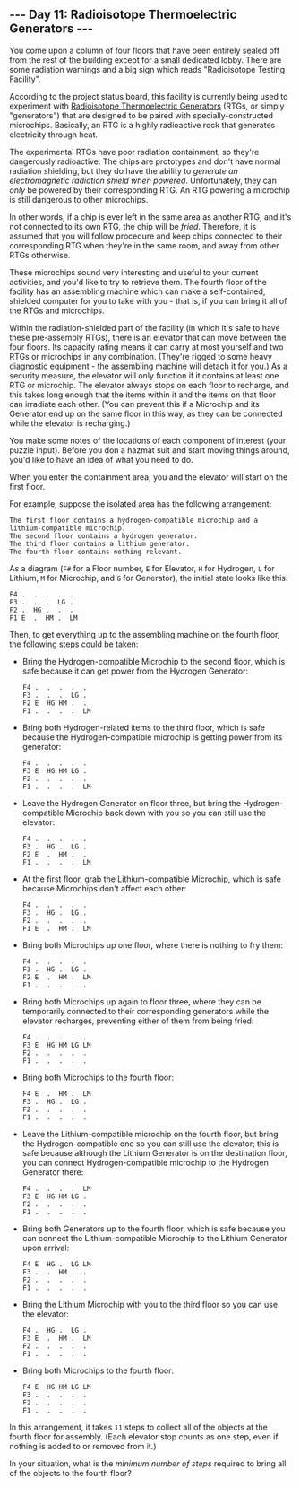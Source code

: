 ## \--- Day 11: Radioisotope Thermoelectric Generators ---

You come upon a column of four floors that have been entirely sealed off
from the rest of the building except for a small dedicated lobby. There
are some radiation warnings and a big sign which reads "Radioisotope
Testing Facility".

According to the project status board, this facility is currently being
used to experiment with [Radioisotope Thermoelectric
Generators](https://en.wikipedia.org/wiki/Radioisotope_thermoelectric_generator)
(RTGs, or simply "generators") that are designed to be paired with
specially-constructed microchips. Basically, an RTG is a highly
radioactive rock that generates electricity through heat.

The experimental RTGs have poor radiation containment, so they're
dangerously radioactive. The chips are prototypes and don't have normal
radiation shielding, but they do have the ability to *generate an
electromagnetic radiation shield when powered*. Unfortunately, they can
*only* be powered by their corresponding RTG. An RTG powering a
microchip is still dangerous to other microchips.

In other words, if a chip is ever left in the same area as another RTG,
and it's not connected to its own RTG, the chip will be *fried*.
Therefore, it is assumed that you will follow procedure and keep chips
connected to their corresponding RTG when they're in the same room, and
away from other RTGs otherwise.

These microchips sound very interesting and useful to your current
activities, and you'd like to try to retrieve them. The fourth floor of
the facility has an assembling machine which can make a self-contained,
shielded computer for you to take with you - that is, if you can bring
it all of the RTGs and microchips.

Within the radiation-shielded part of the facility (in which it's safe
to have these pre-assembly RTGs), there is an elevator that can move
between the four floors. Its capacity rating means it can carry at most
yourself and two RTGs or microchips in any combination. (They're rigged
to some heavy diagnostic equipment - the assembling machine will detach
it for you.) As a security measure, the elevator will only function if
it contains at least one RTG or microchip. The elevator always stops on
each floor to recharge, and this takes long enough that the items within
it and the items on that floor can irradiate each other. (You can
prevent this if a Microchip and its Generator end up on the same floor
in this way, as they can be connected while the elevator is recharging.)

You make some notes of the locations of each component of interest (your
puzzle input). Before you don a hazmat suit and start moving things
around, you'd like to have an idea of what you need to do.

When you enter the containment area, you and the elevator will start on
the first floor.

For example, suppose the isolated area has the following
arrangement:

``` wrap
The first floor contains a hydrogen-compatible microchip and a lithium-compatible microchip.
The second floor contains a hydrogen generator.
The third floor contains a lithium generator.
The fourth floor contains nothing relevant.
```

As a diagram (`F#` for a Floor number, `E` for Elevator, `H` for
Hydrogen, `L` for Lithium, `M` for Microchip, and `G` for Generator),
the initial state looks like this:

    F4 .  .  .  .  .  
    F3 .  .  .  LG .  
    F2 .  HG .  .  .  
    F1 E  .  HM .  LM 

Then, to get everything up to the assembling machine on the fourth
floor, the following steps could be taken:

  - Bring the Hydrogen-compatible Microchip to the second floor, which
    is safe because it can get power from the Hydrogen Generator:
    
        F4 .  .  .  .  .  
        F3 .  .  .  LG .  
        F2 E  HG HM .  .  
        F1 .  .  .  .  LM 

  - Bring both Hydrogen-related items to the third floor, which is safe
    because the Hydrogen-compatible microchip is getting power from its
    generator:
    
        F4 .  .  .  .  .  
        F3 E  HG HM LG .  
        F2 .  .  .  .  .  
        F1 .  .  .  .  LM 

  - Leave the Hydrogen Generator on floor three, but bring the
    Hydrogen-compatible Microchip back down with you so you can still
    use the elevator:
    
        F4 .  .  .  .  .  
        F3 .  HG .  LG .  
        F2 E  .  HM .  .  
        F1 .  .  .  .  LM 

  - At the first floor, grab the Lithium-compatible Microchip, which is
    safe because Microchips don't affect each other:
    
        F4 .  .  .  .  .  
        F3 .  HG .  LG .  
        F2 .  .  .  .  .  
        F1 E  .  HM .  LM 

  - Bring both Microchips up one floor, where there is nothing to fry
    them:
    
    ``` 
    F4 .  .  .  .  .  
    F3 .  HG .  LG .  
    F2 E  .  HM .  LM 
    F1 .  .  .  .  .  
    ```

  - Bring both Microchips up again to floor three, where they can be
    temporarily connected to their corresponding generators while the
    elevator recharges, preventing either of them from being fried:
    
    ``` 
    F4 .  .  .  .  .  
    F3 E  HG HM LG LM 
    F2 .  .  .  .  .  
    F1 .  .  .  .  .  
    ```

  - Bring both Microchips to the fourth floor:
    
    ``` 
    F4 E  .  HM .  LM 
    F3 .  HG .  LG .  
    F2 .  .  .  .  .  
    F1 .  .  .  .  .  
    ```

  - Leave the Lithium-compatible microchip on the fourth floor, but
    bring the Hydrogen-compatible one so you can still use the elevator;
    this is safe because although the Lithium Generator is on the
    destination floor, you can connect Hydrogen-compatible microchip to
    the Hydrogen Generator there:
    
    ``` 
    F4 .  .  .  .  LM 
    F3 E  HG HM LG .  
    F2 .  .  .  .  .  
    F1 .  .  .  .  .  
    ```

  - Bring both Generators up to the fourth floor, which is safe because
    you can connect the Lithium-compatible Microchip to the Lithium
    Generator upon arrival:
    
    ``` 
    F4 E  HG .  LG LM 
    F3 .  .  HM .  .  
    F2 .  .  .  .  .  
    F1 .  .  .  .  .  
    ```

  - Bring the Lithium Microchip with you to the third floor so you can
    use the elevator:
    
    ``` 
    F4 .  HG .  LG .  
    F3 E  .  HM .  LM 
    F2 .  .  .  .  .  
    F1 .  .  .  .  .  
    ```

  - Bring both Microchips to the fourth floor:
    
    ``` 
    F4 E  HG HM LG LM 
    F3 .  .  .  .  .  
    F2 .  .  .  .  .  
    F1 .  .  .  .  .  
    ```

In this arrangement, it takes `11` steps to collect all of the objects
at the fourth floor for assembly. (Each elevator stop counts as one
step, even if nothing is added to or removed from it.)

In your situation, what is the *minimum number of steps* required to
bring all of the objects to the fourth floor?

